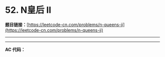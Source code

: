 # 52. N皇后 II

**题目链接：**[https://leetcode-cn.com/problems/n-queens-ii](https://leetcode-cn.com/problems/n-queens-ii)

---

<Cards card="leetcode_52_n-queens-ii"></Cards>

---

**AC 代码：**

```java

```